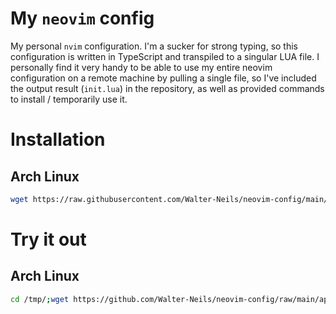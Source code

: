 # My `neovim` config
My personal `nvim` configuration. I'm a sucker for strong typing, so this configuration is written in TypeScript and transpiled to a singular LUA file. I personally find it very handy to be able to use my entire neovim configuration on a remote machine by pulling a single file, so I've included the output result (`init.lua`) in the repository, as well as provided commands to install / temporarily use it.

# Installation
## Arch Linux
```bash
wget https://raw.githubusercontent.com/Walter-Neils/neovim-config/main/init.lua -O ~/.config/nvim/init.lua
```

# Try it out
## Arch Linux
```bash
cd /tmp/;wget https://github.com/Walter-Neils/neovim-config/raw/main/appimage/winvim-x86_64.AppImage && chmod +x ./winvim-x86-64.AppImage && ./winvim-x86-64.AppImage
```
